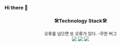 ### Hi there 👋

<div align="center">
  <h3>🛠<strong>Technology Stack🛠</strong></h3>
  <span>오류를 넘으면 또 오류가 있다.</span>
  <span>-무한 버그</span>
  </br>
  <img src="https://img.shields.io/badge/.NET-512BD4?style=for-the-badge&logo=.NET&logoColor=white"/>
  <img src="https://img.shields.io/badge/Android-3DDC84?style=for-the-badge&logo=Android&logoColor=white"/>
  <img src="https://img.shields.io/badge/Java-007396?style=for-the-badge&logoColor=white"/>
</div>
